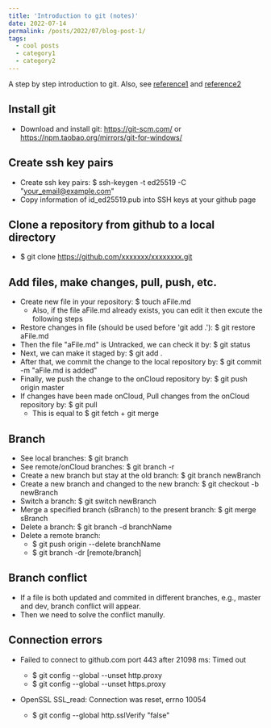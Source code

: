 ```yaml
---
title: 'Introduction to git (notes)'
date: 2022-07-14
permalink: /posts/2022/07/blog-post-1/
tags:
  - cool posts
  - category1
  - category2
---
```


A step by step introduction to git. Also, see [reference1](https://gitee.com/all-about-git) and [reference2](https://www.bilibili.com/video/BV1FE411P7B3?share_source=copy_web)

Install git
------
* Download and install git: <https://git-scm.com/> or <https://npm.taobao.org/mirrors/git-for-windows/>

Create ssh key pairs
------
* Create ssh key pairs: $ ssh-keygen -t ed25519 -C "your_email@example.com"
* Copy information of id_ed25519.pub into SSH keys at your github page

Clone a repository from github to a local directory
------
* $ git clone https://github.com/xxxxxxx/xxxxxxxx.git

Add files, make changes, pull, push, etc.
------
*	Create new file in your repository: $ touch aFile.md
    - Also, if the file aFile.md already exists, you can edit it then excute the following steps
* Restore changes in file (should be used before 'git add .'): $ git restore aFile.md
*	Then the file "aFile.md" is Untracked, we can check it by: $ git status
*	Next, we can make it staged by: $ git add .
*	After that, we commit the change to the local repository by: $ git commit -m "aFile.md is added"
*	Finally, we push the change to the onCloud repository by: $ git push origin master
*	If changes have been made onCloud, Pull changes from the onCloud repository by: $ git pull
    - This is equal to \$ git fetch + git merge

Branch
------
* See local branches: $ git branch
* See remote/onCloud branches: $ git branch -r
* Create a new branch but stay at the old branch: $ git branch newBranch
* Create a new branch and changed to the new branch: $ git checkout -b newBranch
* Switch a branch: $ git switch newBranch
* Merge a specified branch (sBranch) to the present branch: $ git merge sBranch
* Delete a branch: $ git branch -d branchName
* Delete a remote branch: 
    - $ git push origin --delete branchName
    - $ git branch -dr [remote/branch]

Branch conflict
------
* If a file is both updated and commited in different branches, e.g., master and dev, branch conflict will appear.
* Then we need to solve the conflict manully.

Connection errors
------
* Failed to connect to github.com port 443 after 21098 ms: Timed out
   - $ git config --global --unset http.proxy
   - $ git config --global --unset https.proxy

* OpenSSL SSL_read: Connection was reset, errno 10054
   - $ git config --global http.sslVerify "false" 
